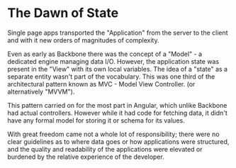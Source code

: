 # The Dawn of State

Single page apps transported the "Application" from the server to the client 
and with it new orders of magnitudes of complexity.

Even as early as Backbone there was the concept of a "Model" - a dedicated engine managing 
data I/O. However, the application state was present in the "View" with its own local variables.
The idea of a "state" as a separate entity wasn't part of the vocabulary. This was one third 
of the architectural pattern known as MVC - Model View Controller. (or alternatively "MVVM").

This pattern carried on for the most part in Angular, which unlike Backbone had actual controllers. 
However while it had code for fetching data, it didn't have any formal model for storing it
or schema for its values. 

With great freedom came not a whole lot of responsibility; there were no clear guidelines as to 
where data goes or how applications were structured, and the quality and readability of the 
applications were elevated or burdened by the relative experience of the developer. 